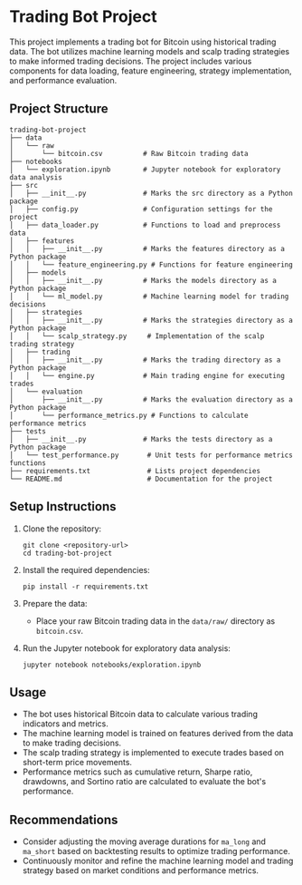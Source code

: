 # Trading Bot Project

This project implements a trading bot for Bitcoin using historical trading data. The bot utilizes machine learning models and scalp trading strategies to make informed trading decisions. The project includes various components for data loading, feature engineering, strategy implementation, and performance evaluation.

## Project Structure

```
trading-bot-project
├── data
│   └── raw
│       └── bitcoin.csv          # Raw Bitcoin trading data
├── notebooks
│   └── exploration.ipynb        # Jupyter notebook for exploratory data analysis
├── src
│   ├── __init__.py              # Marks the src directory as a Python package
│   ├── config.py                # Configuration settings for the project
│   ├── data_loader.py           # Functions to load and preprocess data
│   ├── features
│   │   ├── __init__.py          # Marks the features directory as a Python package
│   │   └── feature_engineering.py # Functions for feature engineering
│   ├── models
│   │   ├── __init__.py          # Marks the models directory as a Python package
│   │   └── ml_model.py          # Machine learning model for trading decisions
│   ├── strategies
│   │   ├── __init__.py          # Marks the strategies directory as a Python package
│   │   └── scalp_strategy.py     # Implementation of the scalp trading strategy
│   ├── trading
│   │   ├── __init__.py          # Marks the trading directory as a Python package
│   │   └── engine.py            # Main trading engine for executing trades
│   └── evaluation
│       ├── __init__.py          # Marks the evaluation directory as a Python package
│       └── performance_metrics.py # Functions to calculate performance metrics
├── tests
│   ├── __init__.py              # Marks the tests directory as a Python package
│   └── test_performance.py       # Unit tests for performance metrics functions
├── requirements.txt              # Lists project dependencies
└── README.md                     # Documentation for the project
```

## Setup Instructions

1. Clone the repository:
   ```
   git clone <repository-url>
   cd trading-bot-project
   ```

2. Install the required dependencies:
   ```
   pip install -r requirements.txt
   ```

3. Prepare the data:
   - Place your raw Bitcoin trading data in the `data/raw/` directory as `bitcoin.csv`.

4. Run the Jupyter notebook for exploratory data analysis:
   ```
   jupyter notebook notebooks/exploration.ipynb
   ```

## Usage

- The bot uses historical Bitcoin data to calculate various trading indicators and metrics.
- The machine learning model is trained on features derived from the data to make trading decisions.
- The scalp trading strategy is implemented to execute trades based on short-term price movements.
- Performance metrics such as cumulative return, Sharpe ratio, drawdowns, and Sortino ratio are calculated to evaluate the bot's performance.

## Recommendations

- Consider adjusting the moving average durations for `ma_long` and `ma_short` based on backtesting results to optimize trading performance.
- Continuously monitor and refine the machine learning model and trading strategy based on market conditions and performance metrics.